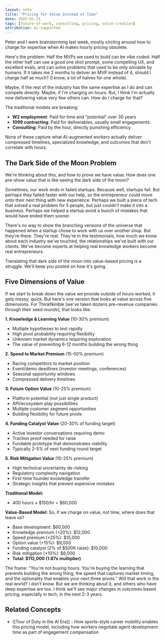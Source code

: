 ```yaml
---
layout: note
title: "Pricing for Value Instead of Time"
date: 2025-01-15
tags: [future-of-work, consulting, pricing, value-creation]
attribution: ai-supported
---
```


Peter and I were brainstorming last week, mostly circling around how to charge for expertise when AI makes hourly pricing obsolete.

Here's the problem: Half the MVPs we used to build can be vibe coded. Half the other half can use a good one shot prompt, some compelling UX, and excellent evals, and can solve problems that used to be only solvable by humans. If it takes me 2 months to deliver an MVP instead of 4, should I charge half as much? (I know, a lot of halves for one whole). 

Maybe, if the rest of the industry has the same expertise as I do and can compete directly. Maybe, if I'm charging on hours. But, I think I'm actually now delivering value very few others can. How do I charge for that?

The traditional models are breaking:
- **W2 employment**: Paid for time and "potential" over 30 years
- **1099 contracting**: Paid for deliverables, usually small engagements
- **Consulting**: Paid by the hour, directly punishing efficiency

None of these capture what AI-augmented workers actually deliver: compressed timelines, specialized knowledge, and outcomes that don't correlate with hours.

## The Dark Side of the Moon Problem

We're thinking about this, and how to prove we have value. How does one pre-show value that is like seeing the dark side of the moon?

Sometimes, our work ends in failed startups. Because well, startups fail. But perhaps they failed faster with our help, so the entrepreneur could move onto their next thing with new experience. Perhaps we built a piece of tech that solved a real problem for 5 people, but just couldn't make it into a business. Perhaps we helped a startup avoid a bunch of mistakes that would have ended them sooner.

There's no way to show the branching versions of the universe that happened when a startup chose to work with us over another shop. But they're there. They're real. They're in the testimonials, how much we know about each industry we've touched, the relationships we've built with our clients. We've become experts at helping real knowledge workers become real entrepreneurs.

Translating that dark side of the moon into value-based pricing is a struggle. We'll keep you posted on how it's going.

## Five Dimensions of Value

If we start to break down the value we provide outside of hours worked, it gets messy, quick. But here's one version that looks at value across five dimensions. For ThinkNimble [we've taken dozens pre-revenue companies through their seed rounds], that looks like: 

**1. Knowledge & Learning Value** (10-30% premium)
- Multiple hypotheses to test rapidly
- High pivot probability requiring flexibility
- Unknown market dynamics requiring exploration
- The value of preventing 6-12 months building the wrong thing

**2. Speed to Market Premium** (15-50% premium)
- Racing competitors to market position
- Event/demo deadlines (investor meetings, conferences)
- Seasonal opportunity windows
- Compressed delivery timelines

**3. Future Option Value** (10-25% premium)
- Platform potential (not just single product)
- API/ecosystem play possibilities
- Multiple customer segment opportunities
- Building flexibility for future pivots

**4. Funding Catalyst Value** (20-30% of funding target)
- Active investor conversations requiring demo
- Traction proof needed for raise
- Fundable prototype that demonstrates viability
- Typically 2-5% of next funding round target

**5. Risk Mitigation Value** (10-25% premium)
- High technical uncertainty de-risking
- Regulatory complexity navigation
- First-time founder knowledge transfer
- Strategic insights that prevent expensive mistakes

**Traditional Model:**
- 400 hours × $150/hr = $60,000

**Value-Based Model:**
So, if we charge on value, not time, where does that leave us?
- Base development: $60,000
- Knowledge premium (+20%): $12,000
- Speed premium (+25%): $15,000
- Option value (+15%): $9,000
- Funding catalyst (2% of $500K raise): $10,000
- Risk mitigation (+10%): $6,000
- **Total: $112,000 (1.87x multiplier)**

The frame: "You're not buying hours. You're buying the learning that prevents building the wrong thing, the speed that captures market timing, and the optionality that enables your next three pivots." Will that work in the real world? I don't know. But we are thinking about it, and others who have deep expertise are too. I think we'll see major changes in outcomes based pricing, especially in tech, in the next 2-3 years.


## Related Concepts

- [[Tour of Duty in the AI Era]] - How sports-style career mobility enables this pricing model, including how workers negotiate agent development time as part of engagement compensation